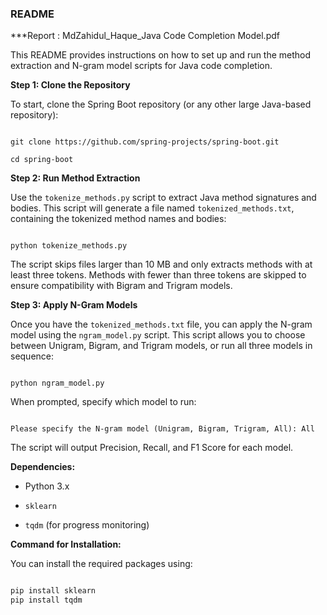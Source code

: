  

### README 

***Report : MdZahidul_Haque_Java Code Completion Model.pdf

This README provides instructions on how to set up and run the method extraction and N-gram model scripts for Java code completion. 

  

**Step 1: Clone the Repository** 

  

To start, clone the Spring Boot repository (or any other large Java-based repository): 

  

```

git clone https://github.com/spring-projects/spring-boot.git 

cd spring-boot 

``` 

  

**Step 2: Run Method Extraction** 

  

Use the `tokenize_methods.py` script to extract Java method signatures and bodies. This script will generate a file named `tokenized_methods.txt`, containing the tokenized method names and bodies: 

  

```

python tokenize_methods.py 

``` 

  

The script skips files larger than 10 MB and only extracts methods with at least three tokens. Methods with fewer than three tokens are skipped to ensure compatibility with Bigram and Trigram models. 

  

**Step 3: Apply N-Gram Models** 

  

Once you have the `tokenized_methods.txt` file, you can apply the N-gram model using the `ngram_model.py` script. This script allows you to choose between Unigram, Bigram, and Trigram models, or run all three models in sequence: 

  

```

python ngram_model.py 

``` 

  

When prompted, specify which model to run: 

  

``` 

Please specify the N-gram model (Unigram, Bigram, Trigram, All): All 

``` 

  

The script will output Precision, Recall, and F1 Score for each model. 

  

**Dependencies:** 

  

- Python 3.x 

- `sklearn` 

- `tqdm` (for progress monitoring) 

  

**Command for Installation:** 

  

You can install the required packages using: 

  

```bash 

pip install sklearn
pip install tqdm

``` 

 
